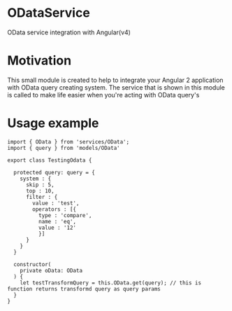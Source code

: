 # ODataService
OData service integration with Angular(v4)

# Motivation

This small module is created to help to integrate your Angular 2 application 
with OData query creating system. The service that is shown in this module is called
to make life easier when you're acting with OData query's

# Usage example

```
import { OData } from 'services/OData';
import { query } from 'models/OData'

export class TestingOdata {
  
  protected query: query = {
    system : {
      skip : 5,
      top : 10,
      filter : {
        value : 'test',
        operators : [{
          type : 'compare',
          name : 'eq',
          value : '12'
          }]
      }
    }
  }

  constructor(
    private oData: OData
  ) {
    let testTransformQuery = this.OData.get(query); // this is function returns transformd query as query params
  }
}
```